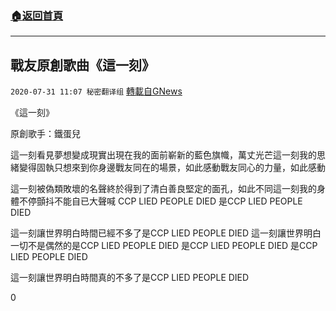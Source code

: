 ###  [:house:返回首頁](https://github.com/ourhimalayas/txt)
---

## 戰友原創歌曲《這一刻》
`2020-07-31 11:07 秘密翻译组` [轉載自GNews](https://gnews.org/zh-hant/281503/)

《這一刻》

原創歌手：鐵蛋兒

這一刻看見夢想變成現實出現在我的面前嶄新的藍色旗幟，萬丈光芒這一刻我的思緒變得固執只想來到你身邊戰友同在的場景，如此感動戰友同心的力量，如此感動

這一刻被偽類敗壞的名聲終於得到了清白善良堅定的面孔，如此不同這一刻我的身體不停顫抖不能自已大聲喊
 CCP LIED PEOPLE DIED 
是CCP LIED PEOPLE DIED

這一刻讓世界明白時間已經不多了是CCP LIED PEOPLE DIED 
這一刻讓世界明白一切不是偶然的是CCP LIED PEOPLE DIED 
是CCP LIED PEOPLE DIED 
是CCP LIED PEOPLE DIED

這一刻讓世界明白時間真的不多了是CCP LIED PEOPLE DIED

0
